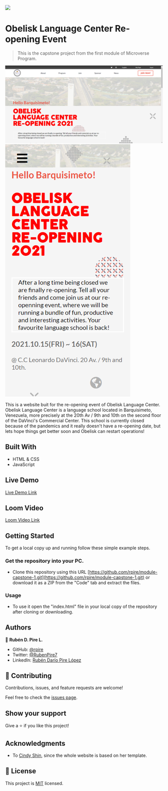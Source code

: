 ![](https://img.shields.io/badge/Microverse-blueviolet)

# Obelisk Language Center Re-opening Event

> This is the capstone project from the first module of Microverse Program.

![screenshot](./desktop_screenshot.png)
![screenshot](./mobile_screenshot.png)

This is a website buit for the re-opening event of Obelisk Language Center. Obelisk Language Center is a language school located in Barquisimeto, Venezuela, more precisely at the 20th Av / 9th and 10th on the second floor of the DaVinci's Commercial Center. This school is currently closed because of the pandemics and it really doesn't have a re-opening date, but lets hope things get better soon and Obelisk can restart operations!

## Built With

- HTML & CSS
- JavaScript

## Live Demo

[Live Demo Link](https://rpire.github.io/module-capstone-1)

## Loom Video

[Loom Video Link](https://www.loom.com/share/24ee684b00754f969a820aab74e5ae87)

## Getting Started

To get a local copy up and running follow these simple example steps.

### Get the repository into your PC.
- Clone this repository using this URL [https://github.com/rpire/module-capstone-1.git](https://github.com/rpire/module-capstone-1.git) or download it as a ZIP from the "Code" tab and extract the files.

### Usage
- To use it open the "index.html" file in your local copy of the repository after cloning or downloading.


## Authors

👤 **Rubén D. Pire L.**

- GitHub: [@rpire](https://github.com/rpire)
- Twitter: [@RubenPire7](https://twitter.com/RubenPire7)
- LinkedIn: [Rubén Darío Pire López](https://www.linkedin.com/in/rub%C3%A9n-dar%C3%ADo-pire-l%C3%B3pez-507111189/)


## 🤝 Contributing

Contributions, issues, and feature requests are welcome!

Feel free to check the [issues page](https://github.com/rpire/module-capstone-1/issues).

## Show your support

Give a ⭐️ if you like this project!

## Acknowledgments

- To [Cindy Shin](https://www.behance.net/adagio07), since the whole website is based on her template.

## 📝 License

This project is [MIT](./MIT.md) licensed.
